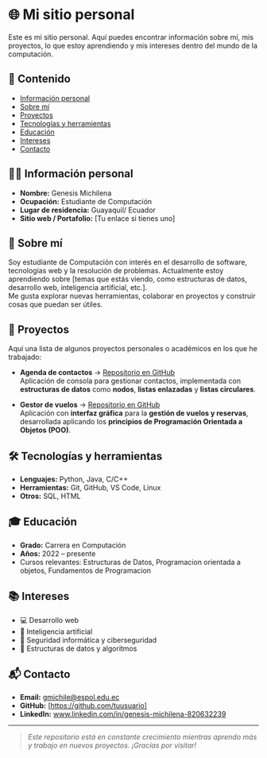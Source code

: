 # 🌐 Mi sitio personal

Este es mi sitio personal. Aquí puedes encontrar información sobre mí, mis proyectos, lo que estoy aprendiendo y mis intereses dentro del mundo de la computación.

## 📑 Contenido

- [Información personal](#información-personal)  
- [Sobre mí](#sobre-mí)  
- [Proyectos](#proyectos)  
- [Tecnologías y herramientas](#tecnologías-y-herramientas)  
- [Educación](#educación)  
- [Intereses](#intereses)  
- [Contacto](#contacto)  

## 🧑‍💻 Información personal

- **Nombre:** Genesis Michilena  
- **Ocupación:** Estudiante de Computación  
- **Lugar de residencia:** Guayaquil/ Ecuador
- **Sitio web / Portafolio:** [Tu enlace si tienes uno]  

## 🧾 Sobre mí

Soy estudiante de Computación con interés en el desarrollo de software, tecnologías web y la resolución de problemas. Actualmente estoy aprendiendo sobre [temas que estás viendo, como estructuras de datos, desarrollo web, inteligencia artificial, etc.].  
Me gusta explorar nuevas herramientas, colaborar en proyectos y construir cosas que puedan ser útiles.

## 🚀 Proyectos

Aquí una lista de algunos proyectos personales o académicos en los que he trabajado:
- **Agenda de contactos** → [Repositorio en GitHub](https://github.com/GenesisMichilena/Grupo-9.git)  
  Aplicación de consola para gestionar contactos, implementada con **estructuras de datos** como **nodos**, **listas enlazadas** y **listas circulares**.
  
- **Gestor de vuelos** → [Repositorio en GitHub](https://github.com/GenesisMichilena/POO5_2P_Michilena_Benitez_Ullaguari)  
  Aplicación con **interfaz gráfica** para la **gestión de vuelos y reservas**, desarrollada aplicando los **principios de Programación Orientada a Objetos (POO)**.
  
## 🛠️ Tecnologías y herramientas

- **Lenguajes:** Python, Java, C/C++
- **Herramientas:** Git, GitHub, VS Code, Linux
- **Otros:** SQL, HTML

## 🎓 Educación

- **Grado:** Carrera en Computación
- **Años:** 2022 – presente  
- Cursos relevantes: Estructuras de Datos, Programacion orientada a objetos, Fundamentos de Programacion

## 📚 Intereses

- 💻 Desarrollo web  
- 🤖 Inteligencia artificial  
- 🔐 Seguridad informática y ciberseguridad  
- 🧩 Estructuras de datos y algoritmos  

## 📬 Contacto

- **Email:** gmichile@espol.edu.ec
- **GitHub:** [https://github.com/tuusuario]  
- **LinkedIn:** www.linkedin.com/in/genesis-michilena-820632239

---

> *Este repositorio está en constante crecimiento mientras aprendo más y trabajo en nuevos proyectos. ¡Gracias por visitar!*
